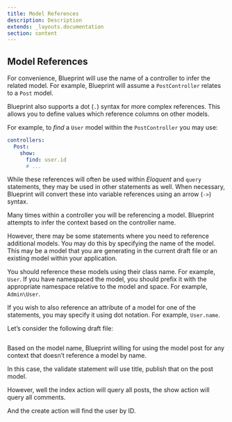 ```yaml
---
title: Model References
description: Description
extends: _layouts.documentation
section: content
---
```

## Model References
For convenience, Blueprint will use the name of a controller to infer the related model. For example, Blueprint will assume a `PostController` relates to a `Post` model.

Blueprint also supports a dot (`.`) syntax for more complex references. This allows you to define values which reference columns on other models.

For example, to _find_ a `User` model within the `PostController` you may use:

```yaml
controllers:
  Post:
    show:
      find: user.id
      # ...
```

While these references will often be used within _Eloquent_ and `query` statements, they may be used in other statements as well. When necessary, Blueprint will convert these into variable references using an arrow (`->`) syntax.

Many times within a controller you will be referencing a model. Blueprint attempts to infer the context based on the controller name.

However, there may be some statements where you need to reference additional models. You may do this by specifying the name of the model. This may be a model that you are generating in the current draft file or an existing model within your application.

You should reference these models using their class name. For example, `User`. If you have namespaced the model, you should prefix it with the appropriate namespace relative to the model and space. For example, `Admin\User`.

If you wish to also reference an attribute of a model for one of the statements, you may specify it using dot notation. For example, `User.name`.

Let’s consider the following draft file:

```yaml


```

Based on the model name, Blueprint willing for using the model post for any context that doesn’t reference a model by name.

In this case, the validate statement will use title, publish that on the post model.

However, well the index action will query all posts, the show action will query all comments.

And the create action will find the user by ID.
